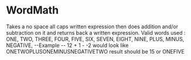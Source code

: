 # WordMath
Takes a no space all caps written expression then does addition and/or subtraction on it and returns back a written expression.
Valid words used : 
ONE,
TWO,
THREE,
FOUR,
FIVE,
SIX,
SEVEN,
EIGHT,
NINE,
PLUS,
MINUS,
NEGATIVE,
 --Example -- 
12 + 1 - -2 would look like ONETWOPLUSONEMINUSNEGATIVETWO
result should be 15 or ONEFIVE
